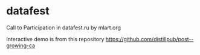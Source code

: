 # datafest

Call to Participation in datafest.ru by mlart.org

Interactive demo is from this repository
https://github.com/distillpub/post--growing-ca
